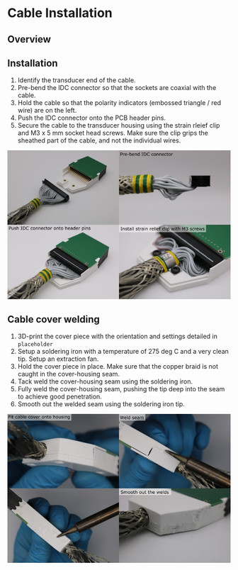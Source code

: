 # Cable Installation

## Overview

## Installation

1. Identify the transducer end of the cable.
2. Pre-bend the IDC connector so that the sockets are coaxial with the cable.
3. Hold the cable so that the polarity indicators (embossed triangle / red wire) are on the left.
4. Push the IDC connector onto the PCB header pins.
5. Secure the cable to the transducer housing using the strain rleief clip and M3 x 5 mm socket head screws. Make sure the clip grips the sheathed part of the cable, and not the individual wires.

![cable-installation](img/cable-installation/cable-installation.png)


## Cable cover welding

1. 3D-print the cover piece with the orientation and settings detailed in `placeholder`
2. Setup a soldering iron with a temperature of 275 deg C and a very clean tip. Setup an extraction fan.
3. Hold the cover piece in place. Make sure that the copper braid is not caught in the cover-housing seam.
4. Tack weld the cover-housing seam using the soldering iron.
5. Fully weld the cover-housing seam, pushing the tip deep into the seam to achieve good penetration.
6. Smooth out the welded seam using the soldering iron tip.

![cable-cover-welding](img/cable-installation/cable-cover-welding.png)
